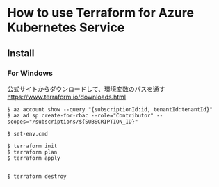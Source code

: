 # How to use Terraform for Azure Kubernetes Service

## Install

### For Windows
公式サイトからダウンロードして、環境変数のパスを通す
https://www.terraform.io/downloads.html


```shell-session
$ az account show --query "{subscriptionId:id, tenantId:tenantId}"
$ az ad sp create-for-rbac --role="Contributor" --scopes="/subscriptions/${SUBSCRIPTION_ID}"
```

```shell-session
$ set-env.cmd
```

```shell-session
$ terraform init
$ terraform plan
$ terraform apply


$ terraform destroy
```

